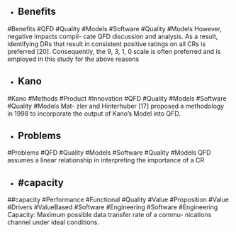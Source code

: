 - ## Benefits
#Benefits #QFD #Quality #Models #Software #Quality #Models 
However, negative impacts compli- cate QFD discussion and analysis. As a result, identifying DRs that result in consistent positive ratings on all CRs is preferred [20]. Consequently, the 9, 3, 1, 0 scale is often preferred and is employed in this study for the above reasons

- ## Kano
#Kano #Methods #Product #Innovation #QFD #Quality #Models #Software #Quality #Models 
Mat- zler and Hinterhuber [17] proposed a methodology in 1998 to incorporate the output of Kano’s Model into QFD.

- ## Problems
#Problems #QFD #Quality #Models #Software #Quality #Models 
QFD assumes a linear relationship in interpreting the importance of a CR

- ## #capacity
##capacity #Performance #Functional #Quality #Value #Proposition #Value #Drivers #ValueBased #Software #Engineering #Software #Engineering 
Capacity: Maximum possible data transfer rate of a commu- nications channel under ideal conditions.

